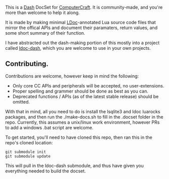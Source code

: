 This is a [Dash](http://kapeli.com/dash) DocSet for [ComputerCraft](http://computercraft.info). It is community-made, and you're more than welcome to help it along.

It is made by making minimal [LDoc](http://stevedonovan.github.io/ldoc/)-annotated Lua source code files that mirror the offical APIs and document their paramaters, return values, and some short summary of their function.

I have abstracted out the dash-making portion of this mostly into a project called [ldoc-dash](https://github.com/DarkDNA/ldoc-dash), which you are welcome to use in your own projects.

Contributing.
-------------

Contributions are welcome, however keep in mind the following:

  * Only core CC APIs and peripherals will be accepted, no user-extensions.
  * Proper spelling and grammer should be done as best as you can.
  * Deprecated functions / APIs (as of the latest stable release) should be omitted.


With that in mind, all you need to do is install the lsqlite3 and ldoc luarocks packages, and then run the ./make-docs.sh to fill in the .docset folder in the repo.  Currently, this assumes a unix/linux work environment, however PRs to add a windows .bat script are welcome.

To get started, you'll need to have cloned this repo, then ran this in the repo's cloned location:

    git submodule init
    git submodule update

This will pull in the ldoc-dash submodule, and thus have given you everything needed to build the docset.

